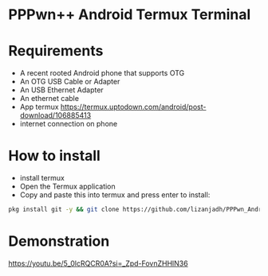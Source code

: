 # PPPwn++ Android Termux Terminal

# Requirements
- A recent rooted Android phone that supports OTG
- An OTG USB Cable or Adapter
- An USB Ethernet Adapter
- An ethernet cable
- App termux https://termux.uptodown.com/android/post-download/106885413
- internet connection on phone

# How to install

- install termux
- Open the Termux application
- Copy and paste this into termux and press enter to install:

```sh
pkg install git -y && git clone https://github.com/lizanjadh/PPPwn_Android.git && cd PPPwn_Android && sh install.sh
```
# Demonstration
https://youtu.be/5_0lcRQCR0A?si=_Zpd-FovnZHHlN36
